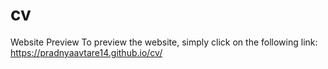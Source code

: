 # cv
Website Preview To preview the website, simply click on the following link: https://pradnyaavtare14.github.io/cv/
